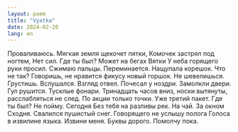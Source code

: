 ```yaml
---
layout: poem
title: "Vyatka"
date: 2024-02-20
lang: en
---
```


Проваливаюсь. 
Мягкая земля щекочет пятки,
Комочек застрял под ногтем,
Нет сил.
Где ты был? Может на бегах Вятки 
У неба горящего руки просил.
Сжимаю пальцы. 
Переминается. 
Нащупала корешок. 
Что не так? Говоришь, не нравится фикусу новый горшок. 
Не шевелишься. Грустишь. 
Вслушался. 
Взгляд отвел. 
Почесал у ноздри. 
Замолкли двери. Гул рушится. 
Тусклые фонари. 
Тринадцать часов вниз, 
носки вытянуты, расслабляться не след. 
По акции только точки. 
Уже третий пакет. 
Где ты был? Не пойму. Сегодня 
Без тебя на разливы рек. 
На чай. За окном Сходня. 
Свалился пушистый снег. 
Говорящего не услышу полога 
Голоса в извилине языка. 
Извини меня. Буквы дорого. 
Помолчу пока.

